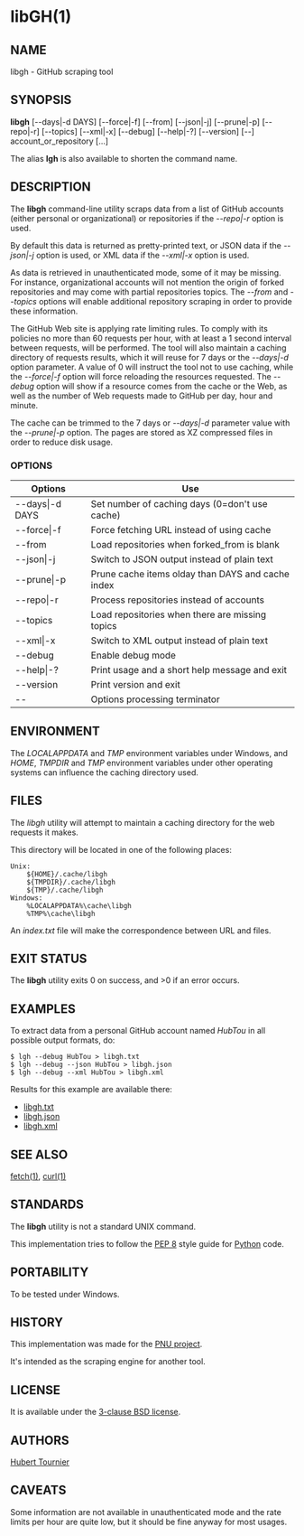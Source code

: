 # libGH(1)

## NAME
libgh - GitHub scraping tool

## SYNOPSIS
**libgh**
\[--days|-d DAYS\]
\[--force|-f\]
\[--from\]
\[--json|-j\]
\[--prune|-p\]
\[--repo|-r\]
\[--topics\]
\[--xml|-x\]
\[--debug\]
\[--help|-?\]
\[--version\]
\[--\]
account_or_repository \[...\]

The alias **lgh** is also available to shorten the command name.

## DESCRIPTION
The **libgh** command-line utility scraps data from a list of GitHub
accounts (either personal or organizational) or repositories if the
*--repo|-r* option is used.

By default this data is returned as pretty-printed text, or JSON data
if the *--json|-j* option is used, or XML data if the *--xml|-x* option
is used.

As data is retrieved in unauthenticated mode, some of it may be missing.
For instance, organizational accounts will not mention the origin of
forked repositories and may come with partial repositories topics.
The *--from* and *--topics* options will enable additional repository
scraping in order to provide these information.

The GitHub Web site is applying rate limiting rules. To comply with
its policies no more than 60 requests per hour, with at least a
1 second interval between requests, will be performed. The tool
will also maintain a caching directory of requests results, which
it will reuse for 7 days or the *--days|-d* option parameter.
A value of 0 will instruct the tool not to use caching, while the
*--force|-f* option will force reloading the resources requested.
The *--debug* option will show if a resource comes from the cache
or the Web, as well as the number of Web requests made to GitHub
per day, hour and minute.

The cache can be trimmed to the 7 days or *--days|-d* parameter
value with the *--prune|-p* option. The pages are stored as XZ
compressed files in order to reduce disk usage.

### OPTIONS
Options | Use
------- | ---
--days\|-d DAYS|Set number of caching days (0=don't use cache)
--force\|-f|Force fetching URL instead of using cache
--from|Load repositories when forked_from is blank
--json\|-j|Switch to JSON output instead of plain text
--prune\|-p|Prune cache items olday than DAYS and cache index
--repo\|-r|Process repositories instead of accounts
--topics|Load repositories when there are missing topics
--xml\|-x|Switch to XML output instead of plain text
--debug|Enable debug mode
--help\|-?|Print usage and a short help message and exit
--version|Print version and exit
--|Options processing terminator

## ENVIRONMENT
The *LOCALAPPDATA* and *TMP* environment variables under Windows, and *HOME*, *TMPDIR* and *TMP* environment variables
under other operating systems can influence the caching directory used.

## FILES
The *libgh* utility will attempt to maintain a caching directory for the web requests it makes.

This directory will be located in one of the following places:

    Unix:
        ${HOME}/.cache/libgh
        ${TMPDIR}/.cache/libgh
        ${TMP}/.cache/libgh
    Windows:
        %LOCALAPPDATA%\cache\libgh
        %TMP%\cache\libgh

An *index.txt* file will make the correspondence between URL and files.

## EXIT STATUS
The **libgh** utility exits 0 on success, and >0 if an error occurs.

## EXAMPLES
To extract data from a personal GitHub account named *HubTou* in all possible output formats, do:
```Shell
$ lgh --debug HubTou > libgh.txt
$ lgh --debug --json HubTou > libgh.json
$ lgh --debug --xml HubTou > libgh.xml
```
Results for this example are available there:
* [libgh.txt](https://www.frbsd.org/xch/libgh.txt)
* [libgh.json](https://www.frbsd.org/xch/libgh.json)
* [libgh.xml](https://www.frbsd.org/xch/libgh.xml)

## SEE ALSO
[fetch(1)](https://www.freebsd.org/cgi/man.cgi?query=fetch),
[curl(1)](https://www.freebsd.org/cgi/man.cgi?query=curl)

## STANDARDS
The **libgh** utility is not a standard UNIX command.

This implementation tries to follow the [PEP 8](https://www.python.org/dev/peps/pep-0008/) style guide for [Python](https://www.python.org/) code.

## PORTABILITY
To be tested under Windows.

## HISTORY
This implementation was made for the [PNU project](https://github.com/HubTou/PNU).

It's intended as the scraping engine for another tool.

## LICENSE
It is available under the [3-clause BSD license](https://opensource.org/licenses/BSD-3-Clause).

## AUTHORS
[Hubert Tournier](https://github.com/HubTou)

## CAVEATS
Some information are not available in unauthenticated mode and the rate limits
per hour are quite low, but it should be fine anyway for most usages.
